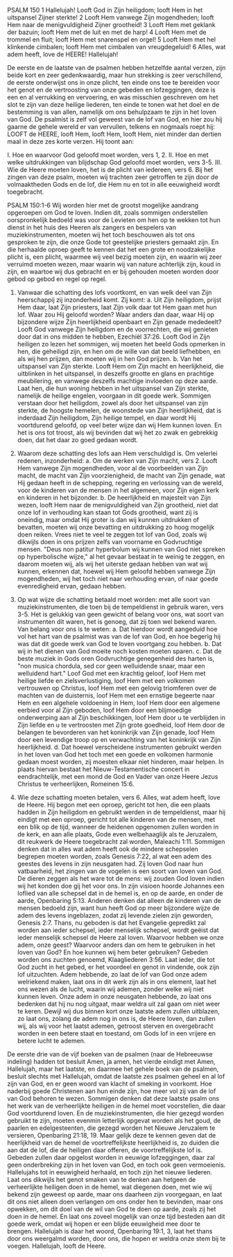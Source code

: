 PSALM 150 
1 Hallelujah! Looft God in Zijn heiligdom; looft Hem in het uitspansel Zijner sterkte! 2 Looft Hem vanwege Zijn mogendheden; looft Hem naar de menigvuldigheid Zijner grootheid! 3 Looft Hem met geklank der bazuin; looft Hem met de luit en met de harp! 4 Looft Hem met de trommel en fluit; looft Hem met snarenspel en orgel! 5 Looft Hem met hel klinkende cimbalen; looft Hem met cimbalen van vreugdegeluid! 6 Alles, wat adem heeft, love de HEERE! Hallelujah! 

De eerste en de laatste van de psalmen hebben hetzelfde aantal verzen, zijn beide kort en zeer gedenkwaardig, maar hun strekking is zeer verschillend, de eerste onderwijst ons in onze plicht, ten einde ons toe te bereiden voor het genot en de vertroosting van onze gebeden en lofzeggingen, deze is een en al verrukking en vervoering, en was misschien geschreven om het slot te zijn van deze heilige liederen, ten einde te tonen wat het doel en de bestemming is van allen, namelijk om ons behulpzaam te zijn in het loven van God. De psalmist is zelf vol geweest van de lof van God, en hier zou hij gaarne de gehele wereld er van vervullen, telkens en nogmaals roept hij: LOOFT de HEERE, looft Hem, looft Hem, looft Hem, niet minder dan dertien maal in deze zes korte verzen. Hij toont aan:

I. Hoe en waarvoor God geloofd moet worden, vers 1, 2. 
II. Hoe en met welke uitdrukkingen van blijdschap God geloofd moet worden, vers 3-5.
III. Wie de Heere moeten loven, het is de plicht van iedereen, vers 6. Bij het zingen van deze psalm, moeten wij trachten zeer getroffen te zijn door de volmaaktheden Gods en de lof, die Hem nu en tot in alle eeuwigheid wordt toegebracht.

PSALM 150:1-6 
Wij worden hier met de grootst mogelijke aandrang opgeroepen om God te loven. Indien dit, zoals sommigen onderstellen oorspronkelijk bedoeld was voor de Levieten om hen op te wekken tot hun dienst in het huis des Heeren als zangers en bespelers van muziekinstrumenten, moeten wij het toch beschouwen als tot ons gesproken te zijn, die onze Gode tot geestelijke priesters gemaakt zijn. En die herhaalde oproep geeft te kennen dat het een grote en noodzakelijke plicht is, een plicht, waarmee wij veel bezig moeten zijn, en waarin wij zeer verruimd moeten wezen, maar waarin wij van nature achterlijk zijn, koud in zijn, en waartoe wij dus gebracht en er bij gehouden moeten worden door gebod op gebod en regel op regel.

1. Vanwaar die schatting des lofs voortkomt, en van welk deel van Zijn heerschappij zij inzonderheid komt. Zij komt: 
a. Uit Zijn heiligdom, prijst Hem daar, laat Zijn priesters, laat Zijn volk daar tot Hem gaan met hun lof. Waar zou Hij geloofd worden? Waar anders dan daar, waar Hij op bijzondere wijze Zijn heerlijkheid openbaart en Zijn genade mededeelt? Looft God vanwege Zijn heiligdom en de voorrechten, die wij genieten door dat in ons midden te hebben, Ezechiël 37:26. Looft God in Zijn heiligen zo lezen het sommigen, wij moeten het beeld Gods opmerken in hen, die geheiligd zijn, en hen om de wille van dat beeld liefhebben, en als wij hen prijzen, dan moeten wij in hen God prijzen.
b. Van het uitspansel van Zijn sterkte. Looft Hem om Zijn macht en heerlijkheid, die uitblinken in het uitspansel, in deszelfs grootte en glans en prachtige meubilering, en vanwege deszelfs machtige invloeden op deze aarde. Laat hen, die hun woning hebben in het uitspansel van Zijn sterkte, namelijk de heilige engelen, voorgaan in dit goede werk. Sommigen verstaan door het heiligdom, zowel als door het uitspansel van zijn sterkte, de hoogste hemelen, de woonstede van Zijn heerlijkheid, dat is inderdaad Zijn heiligdom, Zijn heilige tempel, en daar wordt Hij voortdurend geloofd, op veel beter wijze dan wij Hem kunnen loven. En het is ons tot troost, als wij bevinden dat wij het zo zwak en gebrekkig doen, dat het daar zo goed gedaan wordt.

2. Waarom deze schatting des lofs aan Hem verschuldigd is. Om velerlei redenen, inzonderheid: 
a. Om de werken van Zijn macht, vers 2. Looft Hem vanwege Zijn mogendheden, voor al de voorbeelden van Zijn macht, de macht van Zijn voorzienigheid, de macht van Zijn genade, wat Hij gedaan heeft in de schepping, regering en verlossing van de wereld, voor de kinderen van de mensen in het algemeen, voor Zijn eigen kerk en kinderen in het bijzonder.
b. De heerlijkheid en majesteit van Zijn wezen, looft Hem naar de menigvuldigheid van Zijn grootheid, niet dat onze lof in verhouding kan staan tot Gods grootheid, want zij is oneindig, maar omdat Hij groter is dan wij kunnen uitdrukken of bevatten, moeten wij onze bevatting en uitdrukking zo hoog mogelijk doen reiken. Vrees niet te veel te zeggen tot lof van God, zoals wij dikwijls doen in ons prijzen zelfs van voorname en Godvruchtige mensen. "Deus non patitur hyperbolum wij kunnen van God niet spreken op hyperbolische wijze," al het gevaar bestaat in te weinig te zeggen, en daarom moeten wij, als wij het uiterste gedaan hebben van wat wij kunnen, erkennen dat, hoewel wij Hem geloofd hebben vanwege Zijn mogendheden, wij het toch niet naar verhouding ervan, of naar goede evenredigheid ervan, gedaan hebben.

3. Op wat wijze die schatting betaald moet worden: met alle soort van muziekinstrumenten, die toen bij de tempeldienst in gebruik waren, vers 3-5. Het is gelukkig van geen gewicht of belang voor ons, wat soort van instrumenten dit waren, het is genoeg, dat zij toen wel bekend waren. Van belang voor ons is te weten: 
a. Dat hierdoor wordt aangeduid hoe vol het hart van de psalmist was van de lof van God, en hoe begerig hij was dat dit goede werk van God te loven voortgang zou hebben.
b. Dat wij in het dienen van God moeite noch kosten moeten sparen.
c. Dat de beste muziek in Gods oren Godvruchtige genegenheid des harten is, "non musica chordula, sed cor geen welluidende snaar, maar een welluidend hart." Loof God met een krachtig geloof, loof Hem met heilige liefde en zielsverlustiging, loof Hem met een volkomen vertrouwen op Christus, loof Hem met een gelovig triomferen over de machten van de duisternis, loof Hem met een ernstige begeerte naar Hem en een algehele voldoening in Hem, loof Hem door een algemene eerbied voor al Zijn geboden, loof Hem door een blijmoedige onderwerping aan al Zijn beschikkingen, loof Hem door u te verblijden in Zijn liefde en u te vertroosten met Zijn grote goedheid, loof Hem door de belangen te bevorderen van het koninkrijk van Zijn genade, loof Hem door een levendige troop op en verwachting van het koninkrijk van Zijn heerlijkheid.
d. Dat hoewel verscheidene instrumenten gebruikt werden in het loven van God het toch met een goede en volkomen harmonie gedaan moest worden, zij moesten elkaar niet hinderen, maar helpen. In plaats hiervan bestaat het Nieuw-Testamentische concert in eendrachtelijk, met een mond de God en Vader van onze Heere Jezus Christus te verheerlijken, Romeinen 15:6.

4. Wie deze schatting moeten betalen, vers 6. Alles, wat adem heeft, love de Heere. Hij begon met een oproep, gericht tot hen, die een plaats hadden in Zijn heiligdom en gebruikt werden in de tempeldienst, maar hij eindigt met een oproep, gericht tot alle kinderen van de mensen, met een blik op de tijd, wanneer de heidenen opgenomen zullen worden in de kerk, en aan alle plaats, Gode even welbehaaglijk als te Jeruzalem, dit reukwerk de Heere toegebracht zal worden, Maleachi 1:11. 
Sommigen denken dat in alles wat adem heeft ook de mindere schepselen begrepen moeten worden, zoals Genesis 7:22, al wat een adem des geestes des levens in zijn neusgaten had. Zij loven God naar hun vatbaarheid, het zingen van de vogelen is een soort van loven van God. De dieren zeggen als het ware tot de mens: wij zouden God loven indien wij het konden doe gij het voor ons. In zijn visioen hoorde Johannes een loflied van alle schepsel dat in de hemel is, en op de aarde, en onder de aarde, Openbaring 5:13. Anderen denken dat alleen de kinderen van de mensen bedoeld zijn, want hun heeft God op meer bijzondere wijze de adem des levens ingeblazen, zodat zij levende zielen zijn geworden, Genesis 2:7. 
Thans, nu geboden is dat het Evangelie gepredikt zal worden aan ieder schepsel, ieder menselijk schepsel, wordt geëist dat ieder menselijk schepsel de Heere zal loven. Waarvoor hebben we onze adem, onze geest? Waarvoor anders dan om hem te gebruiken in het loven van God? En hoe kunnen wij hem beter gebruiken? Gebeden worden ons zuchten genoemd, Klaagliederen 3:56. Laat ieder, die tot God zucht in het gebed, er het voordeel en genot in vindende, ook zijn lof uitzuchten. Adem hebbende, zo laat de lof van God onze adem welriekend maken, laat ons in dit werk zijn als in ons element, laat het ons wezen als de lucht, waarin wij ademen, zonder welke wij niet kunnen leven. Onze adem in onze neusgaten hebbende, zo laat ons bedenken dat hij nu nog uitgaat, maar weldra uit zal gaan om niet weer te keren. 
Dewijl wij dus binnen kort onze laatste adem zullen uitblazen, zo laat ons, zolang de adem nog in ons is, de Heere loven, dan zullen wij, als wij voor het laatst ademen, getroost sterven en overgebracht worden in een betere staat en toestand, om Gods lof in een vrijere en betere lucht te ademen. 

De eerste drie van de vijf boeken van de psalmen (naar de Hebreeuwse indeling) hadden tot besluit Amen, ja amen, het vierde eindigt met Amen, Hallelujah, maar het laatste, en daarmee het gehele boek van de psalmen, besluit slechts met Hallelujah, omdat de laatste zes psalmen geheel en al lof zijn van God, en er geen woord van klacht of smeking in voorkomt. 
Hoe naderbij goede Christenen aan hun einde zijn, hoe meer vol zij van de lof van God behoren te wezen. 
Sommigen denken dat deze laatste psalm ons het werk van de verheerlijkte heiligen in de hemel moet voorstellen, die daar God voortdurend loven. En de muziekinstrumenten, die hier gezegd worden gebruikt te zijn, moeten evenmin letterlijk opgevat worden als het goud, de paarlen en edelgesteenten, die gezegd worden het Nieuwe Jeruzalem te versieren, Openbaring 21:18, 19. 
Maar gelijk deze te kennen geven dat de heerlijkheid van de hemel de voortreffelijkste heerlijkheid is, zo duiden die aan dat de lof, die de heiligen daar offeren, de voortreffelijkste lof is. Gebeden zullen daar opgelost worden in eeuwige lofzeggingen, daar zal geen onderbreking zijn in het loven van God, en toch ook geen vermoeienis. 
Hallelujahs tot in eeuwigheid herhaald, en toch zijn het nieuwe liederen. Laat ons dikwijls het genot smaken van te denken aan hetgeen de verheerlijkte heiligen doen in de hemel, wat diegenen doen, met wie wij bekend zijn geweest op aarde, maar ons daarheen zijn voorgegaan, en laat dit ons niet alleen doen verlangen om ons onder hen te bevinden, maar ons opwekken, om dit doel van de wil van God te doen op aarde, zoals zij het doen in de hemel. En laat ons zoveel mogelijk van onze tijd besteden aan dit goede werk, omdat wij hopen er een blijde eeuwigheid mee door te brengen. 
Hallelujah is daar het woord, Openbaring 19:1, 3, laat het thans door ons weergalmd worden, door ons, die hopen er weldra onze stem bij te voegen. Hallelujah, looft de Heere. 


